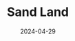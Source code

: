---
title: Sand Land
tags:
  - platform_playstation-5
  - genre_rpg
physical: true
digital: false
guide: false
pending: false
date: 2024-04-29
---
